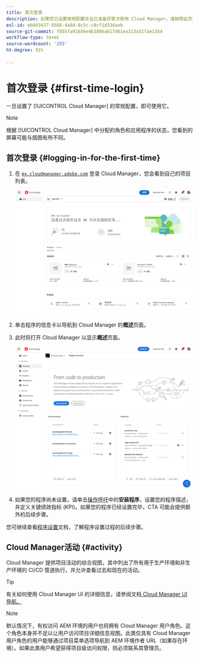 ```yaml
---
title: 首次登录
description: 如果您已设置常规配置并且已准备好首次使用 Cloud Manager，请按照此页面上的说明进行操作。
exl-id: eb043437-8566-4a8d-8c5c-c8cf1d33daeb
source-git-commit: f855fa91656e4b3806a617d61ea313a51fae13b4
workflow-type: tm+mt
source-wordcount: '293'
ht-degree: 91%

---
```



# 首次登录 {#first-time-login}

一旦设置了 [!UICONTROL Cloud Manager] 的常规配置，即可使用它。

>[!NOTE]
>
>根据 [!UICONTROL Cloud Manager] 中分配的角色和应用程序的状态，您看到的屏幕可能与插图有所不同。

## 首次登录 {#logging-in-for-the-first-time}

1. 在 [`my.cloudmanager.adobe.com`](https://my.cloudmanager.adobe.com/) 登录 Cloud Manager，您会看到自己的项目列表。

   ![Cloud Manager 控制台](/help/assets/cloud-manager-console.png)

1. 单击程序的信息卡以导航到 Cloud Manager 的&#x200B;**概述**&#x200B;页面。

1. 此时将打开 Cloud Manager 以显示&#x200B;**概述**&#x200B;页面。

   ![Cloud Manager 概述页面](/help/assets/program-overview-page.png)

1. 如果您的程序尚未设置，请单击[操作呼吁](/help/getting-started/navigation.md#cta)中的&#x200B;**安装程序**，设置您的程序描述，并定义关键绩效指标 (KPI)。如果您的程序已经设置完毕，CTA 可能会提供额外的后续步骤。

您可继续查看[程序设置](/help/getting-started/program-setup.md)文档，了解程序设置过程的后续步骤。

## Cloud Manager活动 {#activity}

Cloud Manager 提供项目活动的综合视图，其中列出了所有用于生产环境和非生产环境的 CI/CD 管道执行，并允许查看过去和现在的活动。

>[!TIP]
>
>有关如何使用 Cloud Manager UI 的详细信息，请参阅文档[ Cloud Manager UI 导航。](/help/getting-started/navigation.md)

>[!NOTE]
>
>默认情况下，有权访问 AEM 环境的用户也将拥有 Cloud Manager 用户角色。这个角色本身并不足以让用户访问项目详细信息视图。此类仅具有 Cloud Manager 用户角色的用户能够通过项目菜单选项导航到 AEM 环境作者 URL（如果存在环境）。如果此类用户希望获得项目级访问权限，则必须联系其管理员。
